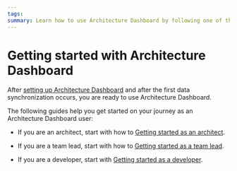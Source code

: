 ```yaml
---
tags:
summary: Learn how to use Architecture Dashboard by following one of the tutorials in this topic.
---
```

# Getting started with Architecture Dashboard

After [setting up Architecture Dashboard](how-setup.md) and after the first data synchronization occurs, you are ready to use Architecture Dashboard.

The following guides help you get started on your journey as an Architecture Dashboard user:

* If you are an architect, start with how to [Getting started as an architect](how-use-architect.md).

* If you are a team lead, start with how to [Getting started as a team lead](how-use-team-lead.md).

* If you are a developer, start with [Getting started as a developer](how-use-developer.md).

